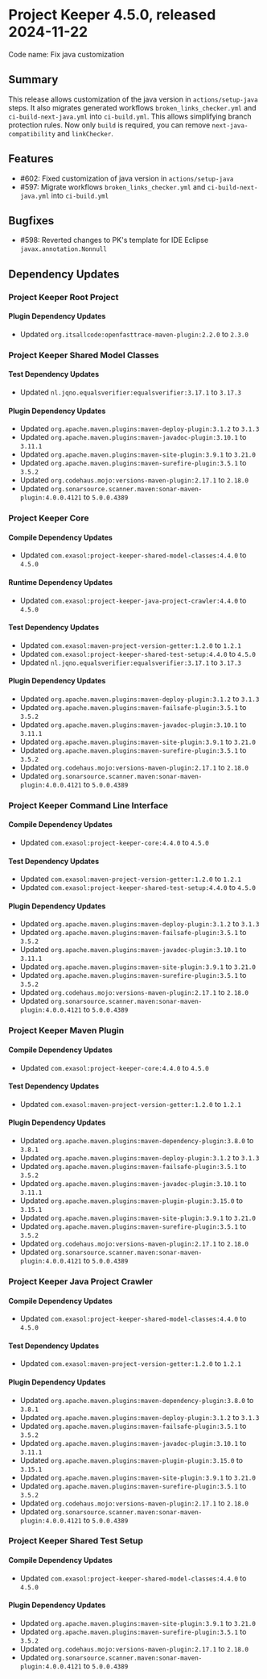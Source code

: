 # Project Keeper 4.5.0, released 2024-11-22

Code name: Fix java customization

## Summary

This release allows customization of the java version in `actions/setup-java` steps. It also migrates generated workflows `broken_links_checker.yml` and `ci-build-next-java.yml` into `ci-build.yml`. This allows simplifying branch protection rules. Now only `build` is required, you can remove `next-java-compatibility` and `linkChecker`.

## Features

* #602: Fixed customization of java version in `actions/setup-java`
* #597: Migrate workflows `broken_links_checker.yml` and `ci-build-next-java.yml` into `ci-build.yml`

## Bugfixes

* #598: Reverted changes to PK's template for IDE Eclipse `javax.annotation.Nonnull`

## Dependency Updates

### Project Keeper Root Project

#### Plugin Dependency Updates

* Updated `org.itsallcode:openfasttrace-maven-plugin:2.2.0` to `2.3.0`

### Project Keeper Shared Model Classes

#### Test Dependency Updates

* Updated `nl.jqno.equalsverifier:equalsverifier:3.17.1` to `3.17.3`

#### Plugin Dependency Updates

* Updated `org.apache.maven.plugins:maven-deploy-plugin:3.1.2` to `3.1.3`
* Updated `org.apache.maven.plugins:maven-javadoc-plugin:3.10.1` to `3.11.1`
* Updated `org.apache.maven.plugins:maven-site-plugin:3.9.1` to `3.21.0`
* Updated `org.apache.maven.plugins:maven-surefire-plugin:3.5.1` to `3.5.2`
* Updated `org.codehaus.mojo:versions-maven-plugin:2.17.1` to `2.18.0`
* Updated `org.sonarsource.scanner.maven:sonar-maven-plugin:4.0.0.4121` to `5.0.0.4389`

### Project Keeper Core

#### Compile Dependency Updates

* Updated `com.exasol:project-keeper-shared-model-classes:4.4.0` to `4.5.0`

#### Runtime Dependency Updates

* Updated `com.exasol:project-keeper-java-project-crawler:4.4.0` to `4.5.0`

#### Test Dependency Updates

* Updated `com.exasol:maven-project-version-getter:1.2.0` to `1.2.1`
* Updated `com.exasol:project-keeper-shared-test-setup:4.4.0` to `4.5.0`
* Updated `nl.jqno.equalsverifier:equalsverifier:3.17.1` to `3.17.3`

#### Plugin Dependency Updates

* Updated `org.apache.maven.plugins:maven-deploy-plugin:3.1.2` to `3.1.3`
* Updated `org.apache.maven.plugins:maven-failsafe-plugin:3.5.1` to `3.5.2`
* Updated `org.apache.maven.plugins:maven-javadoc-plugin:3.10.1` to `3.11.1`
* Updated `org.apache.maven.plugins:maven-site-plugin:3.9.1` to `3.21.0`
* Updated `org.apache.maven.plugins:maven-surefire-plugin:3.5.1` to `3.5.2`
* Updated `org.codehaus.mojo:versions-maven-plugin:2.17.1` to `2.18.0`
* Updated `org.sonarsource.scanner.maven:sonar-maven-plugin:4.0.0.4121` to `5.0.0.4389`

### Project Keeper Command Line Interface

#### Compile Dependency Updates

* Updated `com.exasol:project-keeper-core:4.4.0` to `4.5.0`

#### Test Dependency Updates

* Updated `com.exasol:maven-project-version-getter:1.2.0` to `1.2.1`
* Updated `com.exasol:project-keeper-shared-test-setup:4.4.0` to `4.5.0`

#### Plugin Dependency Updates

* Updated `org.apache.maven.plugins:maven-deploy-plugin:3.1.2` to `3.1.3`
* Updated `org.apache.maven.plugins:maven-failsafe-plugin:3.5.1` to `3.5.2`
* Updated `org.apache.maven.plugins:maven-javadoc-plugin:3.10.1` to `3.11.1`
* Updated `org.apache.maven.plugins:maven-site-plugin:3.9.1` to `3.21.0`
* Updated `org.apache.maven.plugins:maven-surefire-plugin:3.5.1` to `3.5.2`
* Updated `org.codehaus.mojo:versions-maven-plugin:2.17.1` to `2.18.0`
* Updated `org.sonarsource.scanner.maven:sonar-maven-plugin:4.0.0.4121` to `5.0.0.4389`

### Project Keeper Maven Plugin

#### Compile Dependency Updates

* Updated `com.exasol:project-keeper-core:4.4.0` to `4.5.0`

#### Test Dependency Updates

* Updated `com.exasol:maven-project-version-getter:1.2.0` to `1.2.1`

#### Plugin Dependency Updates

* Updated `org.apache.maven.plugins:maven-dependency-plugin:3.8.0` to `3.8.1`
* Updated `org.apache.maven.plugins:maven-deploy-plugin:3.1.2` to `3.1.3`
* Updated `org.apache.maven.plugins:maven-failsafe-plugin:3.5.1` to `3.5.2`
* Updated `org.apache.maven.plugins:maven-javadoc-plugin:3.10.1` to `3.11.1`
* Updated `org.apache.maven.plugins:maven-plugin-plugin:3.15.0` to `3.15.1`
* Updated `org.apache.maven.plugins:maven-site-plugin:3.9.1` to `3.21.0`
* Updated `org.apache.maven.plugins:maven-surefire-plugin:3.5.1` to `3.5.2`
* Updated `org.codehaus.mojo:versions-maven-plugin:2.17.1` to `2.18.0`
* Updated `org.sonarsource.scanner.maven:sonar-maven-plugin:4.0.0.4121` to `5.0.0.4389`

### Project Keeper Java Project Crawler

#### Compile Dependency Updates

* Updated `com.exasol:project-keeper-shared-model-classes:4.4.0` to `4.5.0`

#### Test Dependency Updates

* Updated `com.exasol:maven-project-version-getter:1.2.0` to `1.2.1`

#### Plugin Dependency Updates

* Updated `org.apache.maven.plugins:maven-dependency-plugin:3.8.0` to `3.8.1`
* Updated `org.apache.maven.plugins:maven-deploy-plugin:3.1.2` to `3.1.3`
* Updated `org.apache.maven.plugins:maven-failsafe-plugin:3.5.1` to `3.5.2`
* Updated `org.apache.maven.plugins:maven-javadoc-plugin:3.10.1` to `3.11.1`
* Updated `org.apache.maven.plugins:maven-plugin-plugin:3.15.0` to `3.15.1`
* Updated `org.apache.maven.plugins:maven-site-plugin:3.9.1` to `3.21.0`
* Updated `org.apache.maven.plugins:maven-surefire-plugin:3.5.1` to `3.5.2`
* Updated `org.codehaus.mojo:versions-maven-plugin:2.17.1` to `2.18.0`
* Updated `org.sonarsource.scanner.maven:sonar-maven-plugin:4.0.0.4121` to `5.0.0.4389`

### Project Keeper Shared Test Setup

#### Compile Dependency Updates

* Updated `com.exasol:project-keeper-shared-model-classes:4.4.0` to `4.5.0`

#### Plugin Dependency Updates

* Updated `org.apache.maven.plugins:maven-site-plugin:3.9.1` to `3.21.0`
* Updated `org.apache.maven.plugins:maven-surefire-plugin:3.5.1` to `3.5.2`
* Updated `org.codehaus.mojo:versions-maven-plugin:2.17.1` to `2.18.0`
* Updated `org.sonarsource.scanner.maven:sonar-maven-plugin:4.0.0.4121` to `5.0.0.4389`
